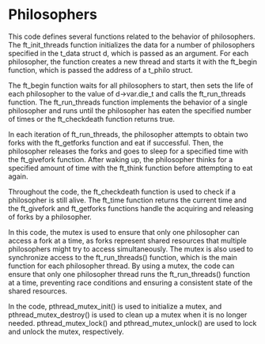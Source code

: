 # Philosophers

This code defines several functions related to the behavior of philosophers. The ft_init_threads function initializes the data for a number of philosophers specified in the t_data struct d, which is passed as an argument. For each philosopher, the function creates a new thread and starts it with the ft_begin function, which is passed the address of a t_philo struct.

The ft_begin function waits for all philosophers to start, then sets the life of each philosopher to the value of d->var.die_t and calls the ft_run_threads function. The ft_run_threads function implements the behavior of a single philosopher and runs until the philosopher has eaten the specified number of times or the ft_checkdeath function returns true.

In each iteration of ft_run_threads, the philosopher attempts to obtain two forks with the ft_getforks function and eat if successful. Then, the philosopher releases the forks and goes to sleep for a specified time with the ft_givefork function. After waking up, the philosopher thinks for a specified amount of time with the ft_think function before attempting to eat again.

Throughout the code, the ft_checkdeath function is used to check if a philosopher is still alive. The ft_time function returns the current time and the ft_givefork and ft_getforks functions handle the acquiring and releasing of forks by a philosopher.

In this code, the mutex is used to ensure that only one philosopher can access a fork at a time, as forks represent shared resources that multiple philosophers might try to access simultaneously. The mutex is also used to synchronize access to the ft_run_threads() function, which is the main function for each philosopher thread. By using a mutex, the code can ensure that only one philosopher thread runs the ft_run_threads() function at a time, preventing race conditions and ensuring a consistent state of the shared resources.

In the code, pthread_mutex_init() is used to initialize a mutex, and pthread_mutex_destroy() is used to clean up a mutex when it is no longer needed. pthread_mutex_lock() and pthread_mutex_unlock() are used to lock and unlock the mutex, respectively.
